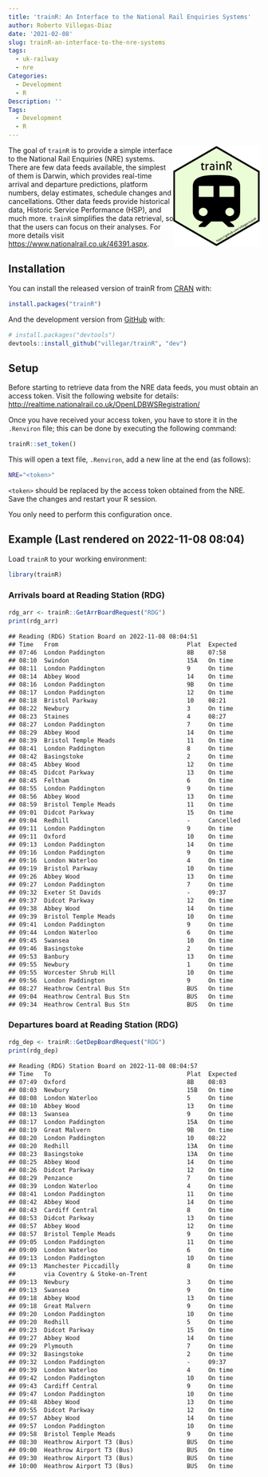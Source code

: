 ```yaml
---
title: 'trainR: An Interface to the National Rail Enquiries Systems'
author: Roberto Villegas-Diaz
date: '2021-02-08'
slug: trainR-an-interface-to-the-nre-systems
tags:
  - uk-railway
  - nre
Categories:
  - Development
  - R
Description: ''
Tags:
  - Development
  - R
---
```


<img src="https://raw.githubusercontent.com/villegar/trainR/main/inst/images/logo.png" alt="logo" align="right" height=200px/>

The goal of `trainR` is to provide a simple interface to the 
National Rail Enquiries (NRE) systems. There are few data feeds 
available, the simplest of them is Darwin, which provides real-time 
arrival and departure predictions, platform numbers, delay estimates, 
schedule changes and cancellations. Other data feeds provide historical 
data, Historic Service Performance (HSP), and much more. `trainR` 
simplifies the data retrieval, so that the users can focus on their 
analyses. For more details visit 
https://www.nationalrail.co.uk/46391.aspx.

## Installation

You can install the released version of trainR from [CRAN](https://CRAN.R-project.org) with:

``` r
install.packages("trainR")
```

And the development version from [GitHub](https://github.com/) with:

``` r
# install.packages("devtools")
devtools::install_github("villegar/trainR", "dev")
```

## Setup
Before starting to retrieve data from the NRE data feeds, you must obtain an access token. 
Visit the following website for details: http://realtime.nationalrail.co.uk/OpenLDBWSRegistration/

Once you have received your access token, you have to store it in the `.Renviron` file; this can be 
done by executing the following command:


```r
trainR::set_token()
```

This will open a text file, `.Renviron`, add a new line at the end (as follows):

```bash
NRE="<token>"
```

`<token>` should be replaced by the access token obtained from the NRE. Save the changes and restart 
your R session.

You only need to perform this configuration once.

## Example (Last rendered on 2022-11-08 08:04)

Load `trainR` to your working environment:

```r
library(trainR)
```

### Arrivals board at Reading Station (RDG)


```r
rdg_arr <- trainR::GetArrBoardRequest("RDG")
print(rdg_arr)
```

```
## Reading (RDG) Station Board on 2022-11-08 08:04:51
## Time   From                                    Plat  Expected
## 07:46  London Paddington                       8B    07:58
## 08:10  Swindon                                 15A   On time
## 08:11  London Paddington                       9     On time
## 08:14  Abbey Wood                              14    On time
## 08:16  London Paddington                       9B    On time
## 08:17  London Paddington                       12    On time
## 08:18  Bristol Parkway                         10    08:21
## 08:22  Newbury                                 3     On time
## 08:23  Staines                                 4     08:27
## 08:27  London Paddington                       7     On time
## 08:29  Abbey Wood                              14    On time
## 08:39  Bristol Temple Meads                    11    On time
## 08:41  London Paddington                       8     On time
## 08:42  Basingstoke                             2     On time
## 08:45  Abbey Wood                              12    On time
## 08:45  Didcot Parkway                          13    On time
## 08:45  Feltham                                 6     On time
## 08:55  London Paddington                       9     On time
## 08:56  Abbey Wood                              13    On time
## 08:59  Bristol Temple Meads                    11    On time
## 09:01  Didcot Parkway                          15    On time
## 09:04  Redhill                                 -     Cancelled
## 09:11  London Paddington                       9     On time
## 09:11  Oxford                                  10    On time
## 09:13  London Paddington                       14    On time
## 09:16  London Paddington                       9     On time
## 09:16  London Waterloo                         4     On time
## 09:19  Bristol Parkway                         10    On time
## 09:26  Abbey Wood                              13    On time
## 09:27  London Paddington                       7     On time
## 09:32  Exeter St Davids                        -     09:37
## 09:37  Didcot Parkway                          12    On time
## 09:38  Abbey Wood                              14    On time
## 09:39  Bristol Temple Meads                    10    On time
## 09:41  London Paddington                       9     On time
## 09:44  London Waterloo                         6     On time
## 09:45  Swansea                                 10    On time
## 09:46  Basingstoke                             2     On time
## 09:53  Banbury                                 13    On time
## 09:55  Newbury                                 1     On time
## 09:55  Worcester Shrub Hill                    10    On time
## 09:56  London Paddington                       9     On time
## 08:27  Heathrow Central Bus Stn                BUS   On time
## 09:04  Heathrow Central Bus Stn                BUS   On time
## 09:34  Heathrow Central Bus Stn                BUS   On time
```

### Departures board at Reading Station (RDG)


```r
rdg_dep <- trainR::GetDepBoardRequest("RDG")
print(rdg_dep)
```

```
## Reading (RDG) Station Board on 2022-11-08 08:04:57
## Time   To                                      Plat  Expected
## 07:49  Oxford                                  8B    08:03
## 08:03  Newbury                                 15B   On time
## 08:08  London Waterloo                         5     On time
## 08:10  Abbey Wood                              13    On time
## 08:13  Swansea                                 9     On time
## 08:17  London Paddington                       15A   On time
## 08:19  Great Malvern                           9B    On time
## 08:20  London Paddington                       10    08:22
## 08:20  Redhill                                 13A   On time
## 08:23  Basingstoke                             13A   On time
## 08:25  Abbey Wood                              14    On time
## 08:26  Didcot Parkway                          12    On time
## 08:29  Penzance                                7     On time
## 08:39  London Waterloo                         4     On time
## 08:41  London Paddington                       11    On time
## 08:42  Abbey Wood                              14    On time
## 08:43  Cardiff Central                         8     On time
## 08:53  Didcot Parkway                          13    On time
## 08:57  Abbey Wood                              12    On time
## 08:57  Bristol Temple Meads                    9     On time
## 09:05  London Paddington                       11    On time
## 09:09  London Waterloo                         6     On time
## 09:13  London Paddington                       10    On time
## 09:13  Manchester Piccadilly                   8     On time
##        via Coventry & Stoke-on-Trent           
## 09:13  Newbury                                 3     On time
## 09:13  Swansea                                 9     On time
## 09:18  Abbey Wood                              13    On time
## 09:18  Great Malvern                           9     On time
## 09:20  London Paddington                       10    On time
## 09:20  Redhill                                 5     On time
## 09:23  Didcot Parkway                          15    On time
## 09:27  Abbey Wood                              14    On time
## 09:29  Plymouth                                7     On time
## 09:32  Basingstoke                             2     On time
## 09:32  London Paddington                       -     09:37
## 09:39  London Waterloo                         4     On time
## 09:42  London Paddington                       10    On time
## 09:43  Cardiff Central                         9     On time
## 09:47  London Paddington                       10    On time
## 09:48  Abbey Wood                              13    On time
## 09:55  Didcot Parkway                          12    On time
## 09:57  Abbey Wood                              14    On time
## 09:57  London Paddington                       10    On time
## 09:58  Bristol Temple Meads                    9     On time
## 08:30  Heathrow Airport T3 (Bus)               BUS   On time
## 09:00  Heathrow Airport T3 (Bus)               BUS   On time
## 09:30  Heathrow Airport T3 (Bus)               BUS   On time
## 10:00  Heathrow Airport T3 (Bus)               BUS   On time
```
